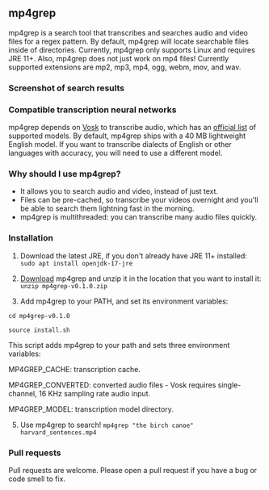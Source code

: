 mp4grep
-------
mp4grep is a search tool that transcribes and searches audio and video files for a regex pattern.
By default, mp4grep will locate searchable files inside of directories.
Currently, mp4grep only supports Linux and requires JRE 11+. Also, mp4grep does not just work on mp4 files!
Currently supported extensions are mp2, mp3, mp4, ogg, webm, mov, and wav.

### Screenshot of search results

### Compatible transcription neural networks
mp4grep depends on [Vosk](https://alphacephei.com/vosk/) to transcribe audio,
which has an [official list](https://alphacephei.com/vosk/models) of supported models.
By default, mp4grep ships with a 40 MB lightweight English model. If you want to transcribe 
dialects of English or other languages with accuracy, you will need to use a different model.

### Why should I use mp4grep?
* It allows you to search audio and video, instead of just text.
* Files can be pre-cached, so transcribe your videos overnight and you'll be able to search them lightning fast in the morning.
* mp4grep is multithreaded: you can transcribe many audio files quickly.

### Installation
1. Download the latest JRE, if you don't already have JRE 11+ installed:
`sudo apt install openjdk-17-jre`

2. [Download](https://github.com/o-oconnell/mp4grep/releases) mp4grep and unzip it in the location that you want to install it: `unzip mp4grep-v0.1.0.zip`

3. Add mp4grep to your PATH, and set its environment variables: 

`cd mp4grep-v0.1.0`

`source install.sh`

This script adds mp4grep to your path and sets three environment variables:

MP4GREP_CACHE: transcription cache.

MP4GREP_CONVERTED: converted audio files - Vosk requires single-channel, 16 KHz sampling rate audio input.

MP4GREP_MODEL: transcription model directory.

5. Use mp4grep to search! `mp4grep "the birch canoe" harvard_sentences.mp4`

### Pull requests
Pull requests are welcome. Please open a pull request if you have a bug or code smell to fix.
